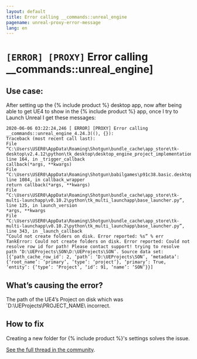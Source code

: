```yaml
---
layout: default
title: Error calling __commands::unreal_engine
pagename: unreal-proxy-error-message
lang: en
---
```


# `[ERROR] [PROXY]` Error calling __commands::unreal_engine]

## Use case:
After setting up the {% include product %} desktop app, now after being able to get UE4 to show in the {% include product %} app, once I try to Launch Unreal I get these messages:

```
2020-06-06 03:22:24,246 [ ERROR] [PROXY] Error calling __commands::unreal_engine_4.24.3((), {}):
Traceback (most recent call last):
File “C:\Users\USER0\AppData\Roaming\Shotgun\bundle_cache\app_store\tk-desktop\v2.4.12\python\tk_desktop\desktop_engine_project_implementation.py”, line 164, in _trigger_callback
callback(*args, **kwargs)
File “C:\Users\USER0\AppData\Roaming\Shotgun\babilgames\p91c38.basic.desktop\cfg\install\core\python\tank\platform\engine.py”, line 1084, in callback_wrapper
return callback(*args, **kwargs)
File “C:\Users\USER0\AppData\Roaming\Shotgun\bundle_cache\app_store\tk-multi-launchapp\v0.10.2\python\tk_multi_launchapp\base_launcher.py”, line 125, in launch_version
*args, **kwargs
File “C:\Users\USER0\AppData\Roaming\Shotgun\bundle_cache\app_store\tk-multi-launchapp\v0.10.2\python\tk_multi_launchapp\base_launcher.py”, line 343, in _launch_callback
“Could not create folders on disk. Error reported: %s” % err
TankError: Could not create folders on disk. Error reported: Could not resolve row id for path! Please contact support! trying to resolve path ‘D:\UEProjects\SON\D:\UEProjects\SON’. Source data set: [{‘path_cache_row_id’: 2, ‘path’: ‘D:\UEProjects\SON’, ‘metadata’: {‘root_name’: ‘primary’, ‘type’: ‘project’}, ‘primary’: True, ‘entity’: {‘type’: ‘Project’, ‘id’: 91, ‘name’: ‘SON’}}]

```

## What’s causing the error?
The path of the UE4’s Project on disk which was `D:\UEProjects\PROJECT_NAME\ incorrect. 

## How to fix
Creating a new folder for {% include product %}'s settings solves the issue.

[See the full thread in the community](https://community.shotgridsoftware.com/t/error-launching-ue4-from-shotgun/8938).

